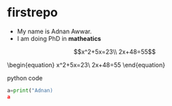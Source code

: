# firstrepo
* My name is Adnan Awwar.
* I am doing PhD in **matheatics**

```math
x^2+5x=23\\
2x+48=55
```
\begin{equation}
x^2+5x=23\\
2x+48=55
\end{equation}

python code

```python
a=print("Adnan)
a
